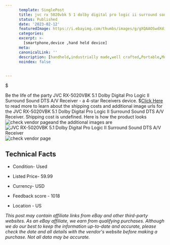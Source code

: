 ```yaml
---
      template: SinglePost
      title: jvc rx 5020vbk 5 1 dolby digital pro logic ii surround sound dts a v receiver
      status: Published
      date: '2023-02-12'
      featuredImage: https://i.ebayimg.com/thumbs/images/g/gXQAAOSwdXdiIFYz/s-l225.jpg
      categories: 
      excerpt: >-
        [smartphone,device ,hand held device]
      meta:
      canonicalLink: ''
      description: [handheld,industrially made,well crafted,Portable,Mobile,Compact,Convenient,Lightweight,Maneuverable,Man-portable,Miniature,Carriable,Hand-held,Light,Holdable,Transportable,Mobile device,Pocket-sized,On-the-go,Wireless,Cordless,Compact size,Convenient size, smartphone,device ,hand held device]
      noindex: false
      
        
---
```

$

Be the life of the party JVC RX-5020VBK 5.1 Dolby Digital Pro Logic II Surround Sound DTS A/V Receiver - a 4-star Receivers device.
$[Click Here](https://www.ebay.com/itm/275192035992?hash=item4012b93a98%3Ag%3AgXQAAOSwdXdiIFYz&mkevt=1&mkcid=1&mkrid=711-53200-19255-0&campid=%253CePNCampaignId%253E&customid=%253CreferenceId%253E&toolid=10049) to read more to learn about the shipping costs and additional image urls for the JVC RX-5020VBK 5.1 Dolby Digital Pro Logic II Surround Sound DTS A/V Receiver. Shipping cost is undefined. Here is how the product looks ![check vendor page](https://i.ebayimg.com/thumbs/images/g/gXQAAOSwdXdiIFYz/s-l225.jpg)and the additional images are![JVC RX-5020VBK 5.1 Dolby Digital Pro Logic II Surround Sound DTS A/V Receiver](https://i.ebayimg.com/images/g/gXQAAOSwdXdiIFYz/s-l1600.jpg)![check vendor page](https://origin-galleryplus.ebayimg.com/ws/web/275192035992_2_0_1/225x225.jpg,https://origin-galleryplus.ebayimg.com/ws/web/275192035992_3_0_1/225x225.jpg,https://origin-galleryplus.ebayimg.com/ws/web/275192035992_4_0_1/225x225.jpg,https://origin-galleryplus.ebayimg.com/ws/web/275192035992_5_0_1/225x225.jpg,https://origin-galleryplus.ebayimg.com/ws/web/275192035992_6_0_1/225x225.jpg,https://origin-galleryplus.ebayimg.com/ws/web/275192035992_7_0_1/225x225.jpg,https://origin-galleryplus.ebayimg.com/ws/web/275192035992_8_0_1/225x225.jpg,https://origin-galleryplus.ebayimg.com/ws/web/275192035992_9_0_1/225x225.jpg,https://origin-galleryplus.ebayimg.com/ws/web/275192035992_10_0_1/225x225.jpg)



 ## Technical Facts 



     
      

 - Condition- Used 


      

 - Listed Price- 59.99 


      

 - Currency- USD 


      

 - Feedback score - 1018 


      

 - Location - US 


      
      

 *_This post may contain affiliate links from eBay and other third-party websites. As an eBay affiliate, we earn from qualifying purchases. Although we do our best to keep the information up-to-date and accurate, please check the date and all details with the vendor's website before making a purchase. Not all data may be accurate._*







